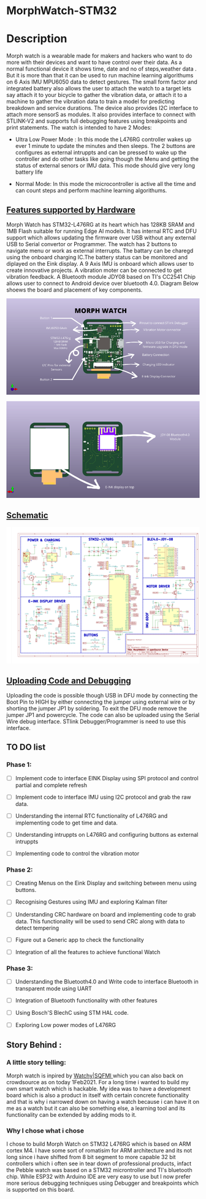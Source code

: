 # MorphWatch-STM32

# Description
Morph watch is a wearable made for makers and hackers who want to do more with  their devices and want to have control over their data. As a normal functional device it shows time, date and no of steps,weather data . But it is more than that it can be used to run machine learning algorithums on 6 Axis IMU MPU6050 data to detect gestures. The small form factor and integrated battery also allows the user to attach the watch to a target lets say attach it to your bicycle to gather the vibration data, or attach it to a machine to gather the vibration data to  train a model for predicting breakdown and service durations. The device also  provides I2C interface to attach more sensorS as modules. It also provides interface  to connect with  STLINK-V2 and supports full debugging features using breakpoints and print statements. The watch is intended to have 2 Modes:

- Ultra Low Power Mode : In this mode the L476RG controller  wakes up ever 1 minute to update the minutes and then sleeps. The 2 buttons are configures as external intruppts and can be pressed to wake up the controller and do other tasks like going though the Menu and getting the status of external senors or IMU data. This mode should give very long battery life

- Normal Mode: In this mode the microcontroller is active all the time and can count steps and perform machine learning algorithums.


## <u>Features supported by Hardware</u>
Morph Watch has STM32-L476RG at its heart which has 128KB SRAM and 1MB Flash suitable for running Edge AI models. It has internal RTC and DFU support which allows updating the firmware over USB without any external USB to Serial convertor or Programmer. The watch has 2 buttons to navigate menu or work as external interrupts. The battary can be charegd using the onboard charging IC.The battery status can be monitored and diplayed on the Eink display. A 9 Axis IMU is onboard which allows user to create innovative projects. A vibration moter can be connected to get vibration feedback. A Bluetooth module JDY08 based on TI's CC2541 Chip allows user to connect to Android device over bluetooth 4.0. Diagram Below shoews the board and placement of  key components.

 ![Diagram](Images/FrontPCB.png)

  ![Diagram](Images/BackPCB.png)


## <u>Schematic</u>

![Diagram](Images/Schematic.png)

## <u>Uploading Code and Debugging</u>
Uploading the code is possible though USB in DFU mode by connecting the Boot Pin to HIGH  by either connecting the jumper using external wire or by shorting the jumper JP1 by soldering. To exit the DFU mode remove the jumper JP1 and powercycle. The code can also be uploaded using the Serial Wire debug interface. STlink Debugger/Programmer is need to use this interface.

## TO DO list

### Phase 1:

- [ ] Implement code to interface EINK Display using SPI protocol and control partial and complete refresh
- [ ] Implement code to interface IMU using I2C protocol and grab the raw data.
- [ ] Understanding the internal RTC functionality of L476RG and implementing code to get time and data.
- [ ] Understanding intruppts on L476RG and configuring buttons as external intruppts
- [ ] Implementing code to control the vibration motor


### Phase 2:

- [ ] Creating Menus on the Eink Display and switching between menu using buttons.
- [ ] Recognising Gestures using IMU and exploring Kalman filter 
- [ ] Understanding CRC hardware on board and implementing code to grab data. This functionality will be used to send CRC along with data to detect tempering
- [ ] Figure out a Generic app to check the functionality
- [ ] Integration of all the features to achieve functional Watch


### Phase 3:

- [ ] Understanding the Bluetooth4.0 and Write code to interface Bluetooth in transparent mode using UART
- [ ] Integration of Bluetooth functionality with other features
- [ ] Using  Bosch'S BlechC using STM HAL code.
- [ ] Exploring Low power modes of L476RG


## Story Behind : 
### A little story telling:

  Morph watch is inpired by [Watchy|SQFMI ](https://www.crowdsupply.com/sqfmi/watchy) which you can also back on crowdsource as on today 1Feb2021. For a long time i wanted to build my own smart watch which is hackable. My idea was to have a development board which is also a product in itself with certain concrete functionality and that is why i narrowed down on having a watch because i can have it on me as a watch but it can also be something else, a learning tool and its functionality can be extended by adding mods to it. 
### Why I chose what i chose
  I chose to build Morph Watch on STM32 L476RG which is based on ARM cortex M4. I have  some sort of romatisim for ARM architecture and  its not long since i have shifted from 8 bit segment to more capable 32 bit controllers which i often see in tear down of professional products, infact the Pebble watch was based on a STM32 microntroller and TI's bluetooth chip. While ESP32 with Arduino IDE are very easy to use but I now prefer more serious debugging techniques using Debugger and breakpoints which is supported on this board.











